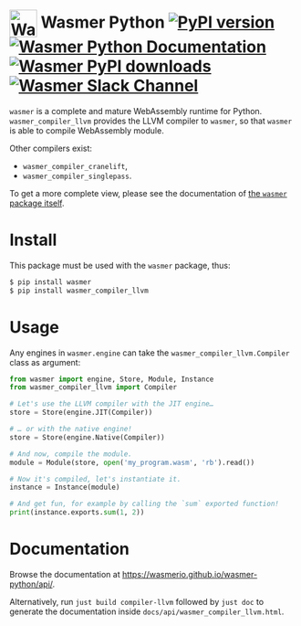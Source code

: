 # <img height="48" src="https://wasmer.io/static/icons/favicon-96x96.png" alt="Wasmer logo" valign="middle"> Wasmer Python [![PyPI version](https://img.shields.io/pypi/v/wasmer)](https://badge.fury.io/py/wasmer) [![Wasmer Python Documentation](https://img.shields.io/badge/docs-read-green)](https://wasmerio.github.io/wasmer-python/api/) [![Wasmer PyPI downloads](https://pepy.tech/badge/wasmer)](https://pypi.org/project/wasmer/) [![Wasmer Slack Channel](https://img.shields.io/static/v1?label=chat&message=on%20Slack&color=green)](https://slack.wasmer.io)

`wasmer` is a complete and mature WebAssembly runtime for
Python. `wasmer_compiler_llvm` provides the LLVM compiler to `wasmer`,
so that `wasmer` is able to compile WebAssembly module.

Other compilers exist:

* `wasmer_compiler_cranelift`,
* `wasmer_compiler_singlepass`.

To get a more complete view, please see the documentation of [the
`wasmer` package itself](https://github.com/wasmerio/wasmer-python).

# Install

This package must be used with the `wasmer` package, thus:

```sh
$ pip install wasmer
$ pip install wasmer_compiler_llvm
```

# Usage

Any engines in `wasmer.engine` can take the
`wasmer_compiler_llvm.Compiler` class as argument:

```py
from wasmer import engine, Store, Module, Instance
from wasmer_compiler_llvm import Compiler

# Let's use the LLVM compiler with the JIT engine…
store = Store(engine.JIT(Compiler))

# … or with the native engine!
store = Store(engine.Native(Compiler))

# And now, compile the module.
module = Module(store, open('my_program.wasm', 'rb').read())

# Now it's compiled, let's instantiate it.
instance = Instance(module)

# And get fun, for example by calling the `sum` exported function!
print(instance.exports.sum(1, 2))
```

# Documentation

Browse the documentation at
https://wasmerio.github.io/wasmer-python/api/.

Alternatively, run `just build compiler-llvm` followed by `just
doc` to generate the documentation inside
`docs/api/wasmer_compiler_llvm.html`.
